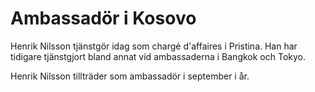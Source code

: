 # Ambassadör i Kosovo

Henrik Nilsson tjänstgör idag som chargé d'affaires i Pristina. Han har tidigare tjänstgjort bland annat vid ambassaderna i Bangkok och Tokyo.

Henrik Nilsson tillträder som ambassadör i september i år.
